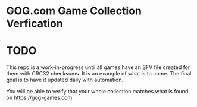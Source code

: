 #  GOG.com Game Collection Verfication

# TODO
This repo is a work-in-progress until all games have an SFV file created for them with CRC32 checksums. It is an example of what is to come. The final goal is to have it updated daily with automation.

You will be able to verify that your whole collection matches what is found on https://gog-games.com

